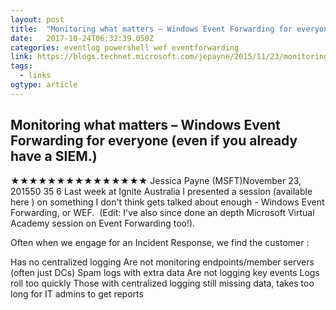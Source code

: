 ```yaml
---
layout: post 
title:  "Monitoring what matters – Windows Event Forwarding for everyone (even if you already have a SIEM.) – Security Stuff" 
date:   2017-10-24T06:32:39.050Z 
categories: eventlog powershell wef eventforwarding
link: https://blogs.technet.microsoft.com/jepayne/2015/11/23/monitoring-what-matters-windows-event-forwarding-for-everyone-even-if-you-already-have-a-siem/ 
tags:
  - links
ogtype: article 
---
```


## Monitoring what matters – Windows Event Forwarding for everyone (even if you already have a SIEM.)
★★★★★★★★★★★★★★★
Jessica Payne (MSFT)November 23, 201550 
35
6
Last week at Ignite Australia I presented a session (available here ) on something I don't think gets talked about enough - Windows Event Forwarding, or WEF.  (Edit: I've also since done an depth Microsoft Virtual Academy session on Event Forwarding too!).

Often when we engage for an Incident Response, we find the customer :

Has no centralized logging
Are not monitoring endpoints/member servers (often just DCs)
Spam logs with extra data
Are not logging key events
Logs roll too quickly
Those with centralized logging still missing data, takes too long for IT admins to get reports
